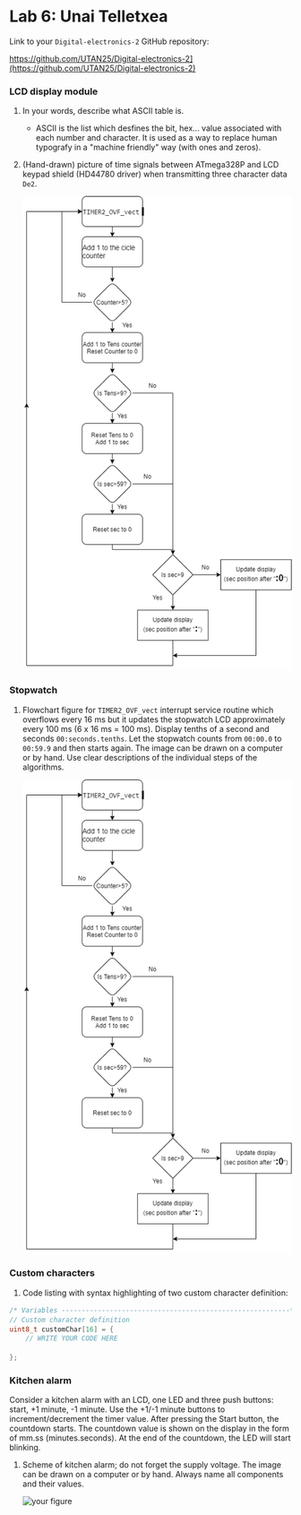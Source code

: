 # Lab 6: Unai Telletxea

Link to your `Digital-electronics-2` GitHub repository:

https://github.com/UTAN25/Digital-electronics-2](https://github.com/UTAN25/Digital-electronics-2)


### LCD display module

1. In your words, describe what ASCII table is.
   * ASCII is the list which desfines the bit, hex... value associated with each number and character. It is used as a way to replace human typografy in a "machine friendly" way (with ones and zeros).

2. (Hand-drawn) picture of time signals between ATmega328P and LCD keypad shield (HD44780 driver) when transmitting three character data `De2`.

   ![your figure](https://github.com/UTAN25/Digital-electronics-2/blob/main/Labs/06-lcd/Untitled%20Diagram.drawio.png)


### Stopwatch

1. Flowchart figure for `TIMER2_OVF_vect` interrupt service routine which overflows every 16&nbsp;ms but it updates the stopwatch LCD approximately every 100&nbsp;ms (6 x 16&nbsp;ms = 100&nbsp;ms). Display tenths of a second and seconds `00:seconds.tenths`. Let the stopwatch counts from `00:00.0` to `00:59.9` and then starts again. The image can be drawn on a computer or by hand. Use clear descriptions of the individual steps of the algorithms.

   ![your figure](https://github.com/UTAN25/Digital-electronics-2/blob/main/Labs/06-lcd/Untitled%20Diagram.drawio.png)


### Custom characters

1. Code listing with syntax highlighting of two custom character definition:

```c
/* Variables ---------------------------------------------------------*/
// Custom character definition
uint8_t customChar[16] = {
    // WRITE YOUR CODE HERE

};
```


### Kitchen alarm

Consider a kitchen alarm with an LCD, one LED and three push buttons: start, +1 minute, -1 minute. Use the +1/-1 minute buttons to increment/decrement the timer value. After pressing the Start button, the countdown starts. The countdown value is shown on the display in the form of mm.ss (minutes.seconds). At the end of the countdown, the LED will start blinking.

1. Scheme of kitchen alarm; do not forget the supply voltage. The image can be drawn on a computer or by hand. Always name all components and their values.

   ![your figure]()
